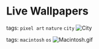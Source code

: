 # Live Wallpapers

tags: ```pixel art``` ```nature``` ```city```
![City](./city.gif)

tags: ```macintosh``` ```os```
![Macintosh.gif](./macintosh.gif)
